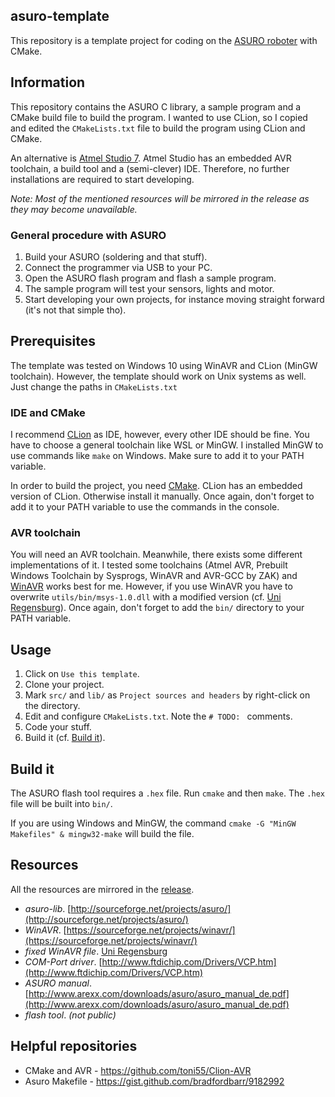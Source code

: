 asuro-template
---
This repository is a template project for coding on the [ASURO roboter](https://de.wikipedia.org/wiki/ASURO) with CMake.

## Information
This repository contains the ASURO C library, a sample program and a CMake build file to build the program.
I wanted to use CLion, so I copied and edited the `CMakeLists.txt` file to build the program using CLion and CMake.

An alternative is [Atmel Studio 7](https://www.microchip.com/mplab/avr-support/atmel-studio-7).
Atmel Studio has an embedded AVR toolchain, a build tool and a (semi-clever) IDE.
Therefore, no further installations are required to start developing.

*Note: Most of the mentioned resources will be mirrored in the release as they may become unavailable.* 

### General procedure with ASURO
1. Build your ASURO (soldering and that stuff).
2. Connect the programmer via USB to your PC.
3. Open the ASURO flash program and flash a sample program.
4. The sample program will test your sensors, lights and motor.
5. Start developing your own projects, for instance moving straight forward (it's not that simple tho).

## Prerequisites 
The template was tested on Windows 10 using WinAVR and CLion (MinGW toolchain).
However, the template should work on Unix systems as well.
Just change the paths in `CMakeLists.txt`

### IDE and CMake
I recommend [CLion](https://www.jetbrains.com/de-de/clion/) as IDE, however, every other IDE should be fine.
You have to choose a general toolchain like WSL or MinGW.
I installed MinGW to use commands like `make` on Windows.
Make sure to add it to your PATH variable.

In order to build the project, you need [CMake](https://cmake.org).
CLion has an embedded version of CLion.
Otherwise install it manually.
Once again, don't forget to add it to your PATH variable to use the commands in the console.

### AVR toolchain
You will need an AVR toolchain.
Meanwhile, there exists some different implementations of it.
I tested some toolchains (Atmel AVR, Prebuilt Windows Toolchain by Sysprogs, WinAVR and AVR-GCC by ZAK) and [WinAVR]() works best for me.
However, if you use WinAVR you have to overwrite `utils/bin/msys-1.0.dll` with a modified version (cf. [Uni Regensburg](https://homepages.uni-regensburg.de/~erc24492/WINAVR_unter_WIN10/WINAVR_unter_WIN10.html)).
Once again, don't forget to add the `bin/` directory to your PATH variable.

## Usage
1. Click on `Use this template`.
2. Clone your project.
3. Mark `src/` and `lib/` as `Project sources and headers` by right-click on the directory.
4. Edit and configure `CMakeLists.txt`.
Note the `# TODO: ` comments.
5. Code your stuff.
6. Build it (cf. [Build it](#build-it)).

## Build it
The ASURO flash tool requires a `.hex` file.
Run `cmake` and then `make`.
The `.hex` file will be built into `bin/`.

If you are using Windows and MinGW, the command `cmake -G "MinGW Makefiles" & mingw32-make` will build the file.

## Resources
All the resources are mirrored in the [release]().

- *asuro-lib*. [http://sourceforge.net/projects/asuro/](http://sourceforge.net/projects/asuro/)
- *WinAVR*. [https://sourceforge.net/projects/winavr/](https://sourceforge.net/projects/winavr/)
- *fixed WinAVR file*. [Uni Regensburg](http://homepages.uni-regensburg.de/~erc24492/ELFORT_KURS/WINAVR%20Win10%20Problem/msys-1.0-vista64/msys-1.0.dll) 
- *COM-Port driver*. [http://www.ftdichip.com/Drivers/VCP.htm](http://www.ftdichip.com/Drivers/VCP.htm)
- *ASURO manual*. [http://www.arexx.com/downloads/asuro/asuro_manual_de.pdf](http://www.arexx.com/downloads/asuro/asuro_manual_de.pdf)
- *flash tool*. _(not public)_

## Helpful repositories
- CMake and AVR - https://github.com/toni55/Clion-AVR
- Asuro Makefile - https://gist.github.com/bradfordbarr/9182992

